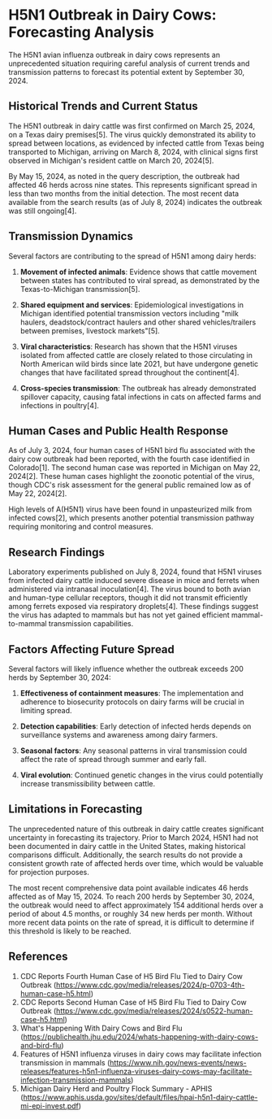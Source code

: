 # H5N1 Outbreak in Dairy Cows: Forecasting Analysis

The H5N1 avian influenza outbreak in dairy cows represents an unprecedented situation requiring careful analysis of current trends and transmission patterns to forecast its potential extent by September 30, 2024.

## Historical Trends and Current Status

The H5N1 outbreak in dairy cattle was first confirmed on March 25, 2024, on a Texas dairy premises[5]. The virus quickly demonstrated its ability to spread between locations, as evidenced by infected cattle from Texas being transported to Michigan, arriving on March 8, 2024, with clinical signs first observed in Michigan's resident cattle on March 20, 2024[5].

By May 15, 2024, as noted in the query description, the outbreak had affected 46 herds across nine states. This represents significant spread in less than two months from the initial detection. The most recent data available from the search results (as of July 8, 2024) indicates the outbreak was still ongoing[4].

## Transmission Dynamics

Several factors are contributing to the spread of H5N1 among dairy herds:

1. **Movement of infected animals**: Evidence shows that cattle movement between states has contributed to viral spread, as demonstrated by the Texas-to-Michigan transmission[5].

2. **Shared equipment and services**: Epidemiological investigations in Michigan identified potential transmission vectors including "milk haulers, deadstock/contract haulers and other shared vehicles/trailers between premises, livestock markets"[5].

3. **Viral characteristics**: Research has shown that the H5N1 viruses isolated from affected cattle are closely related to those circulating in North American wild birds since late 2021, but have undergone genetic changes that have facilitated spread throughout the continent[4].

4. **Cross-species transmission**: The outbreak has already demonstrated spillover capacity, causing fatal infections in cats on affected farms and infections in poultry[4].

## Human Cases and Public Health Response

As of July 3, 2024, four human cases of H5N1 bird flu associated with the dairy cow outbreak had been reported, with the fourth case identified in Colorado[1]. The second human case was reported in Michigan on May 22, 2024[2]. These human cases highlight the zoonotic potential of the virus, though CDC's risk assessment for the general public remained low as of May 22, 2024[2].

High levels of A(H5N1) virus have been found in unpasteurized milk from infected cows[2], which presents another potential transmission pathway requiring monitoring and control measures.

## Research Findings

Laboratory experiments published on July 8, 2024, found that H5N1 viruses from infected dairy cattle induced severe disease in mice and ferrets when administered via intranasal inoculation[4]. The virus bound to both avian and human-type cellular receptors, though it did not transmit efficiently among ferrets exposed via respiratory droplets[4]. These findings suggest the virus has adapted to mammals but has not yet gained efficient mammal-to-mammal transmission capabilities.

## Factors Affecting Future Spread

Several factors will likely influence whether the outbreak exceeds 200 herds by September 30, 2024:

1. **Effectiveness of containment measures**: The implementation and adherence to biosecurity protocols on dairy farms will be crucial in limiting spread.

2. **Detection capabilities**: Early detection of infected herds depends on surveillance systems and awareness among dairy farmers.

3. **Seasonal factors**: Any seasonal patterns in viral transmission could affect the rate of spread through summer and early fall.

4. **Viral evolution**: Continued genetic changes in the virus could potentially increase transmissibility between cattle.

## Limitations in Forecasting

The unprecedented nature of this outbreak in dairy cattle creates significant uncertainty in forecasting its trajectory. Prior to March 2024, H5N1 had not been documented in dairy cattle in the United States, making historical comparisons difficult. Additionally, the search results do not provide a consistent growth rate of affected herds over time, which would be valuable for projection purposes.

The most recent comprehensive data point available indicates 46 herds affected as of May 15, 2024. To reach 200 herds by September 30, 2024, the outbreak would need to affect approximately 154 additional herds over a period of about 4.5 months, or roughly 34 new herds per month. Without more recent data points on the rate of spread, it is difficult to determine if this threshold is likely to be reached.

## References

1. CDC Reports Fourth Human Case of H5 Bird Flu Tied to Dairy Cow Outbreak (https://www.cdc.gov/media/releases/2024/p-0703-4th-human-case-h5.html)
2. CDC Reports Second Human Case of H5 Bird Flu Tied to Dairy Cow Outbreak (https://www.cdc.gov/media/releases/2024/s0522-human-case-h5.html)
3. What's Happening With Dairy Cows and Bird Flu (https://publichealth.jhu.edu/2024/whats-happening-with-dairy-cows-and-bird-flu)
4. Features of H5N1 influenza viruses in dairy cows may facilitate infection transmission in mammals (https://www.nih.gov/news-events/news-releases/features-h5n1-influenza-viruses-dairy-cows-may-facilitate-infection-transmission-mammals)
5. Michigan Dairy Herd and Poultry Flock Summary - APHIS (https://www.aphis.usda.gov/sites/default/files/hpai-h5n1-dairy-cattle-mi-epi-invest.pdf)
